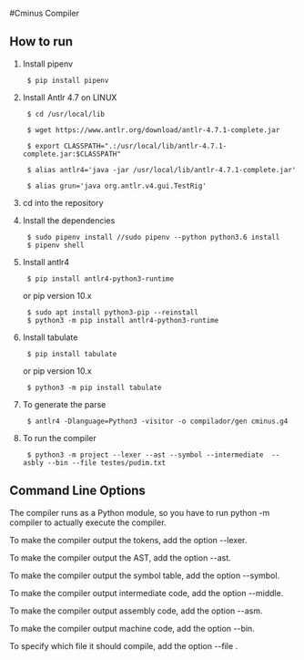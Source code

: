 #Cminus Compiler

## How to run

1. Install pipenv

        $ pip install pipenv

2. Install Antlr 4.7 on LINUX

        $ cd /usr/local/lib

        $ wget https://www.antlr.org/download/antlr-4.7.1-complete.jar

        $ export CLASSPATH=".:/usr/local/lib/antlr-4.7.1-complete.jar:$CLASSPATH"

        $ alias antlr4='java -jar /usr/local/lib/antlr-4.7.1-complete.jar'

        $ alias grun='java org.antlr.v4.gui.TestRig'

3. cd into the repository

4. Install the dependencies

        $ sudo pipenv install //sudo pipenv --python python3.6 install
		$ pipenv shell

5. Install antlr4

        $ pip install antlr4-python3-runtime

	or pip version 10.x

		$ sudo apt install python3-pip --reinstall
		$ python3 -m pip install antlr4-python3-runtime
		
6. Install tabulate

        $ pip install tabulate

	 or pip version 10.x

		$ python3 -m pip install tabulate
	
7. To generate the parse
 
        $ antlr4 -Dlanguage=Python3 -visitor -o compilador/gen cminus.g4

8. To run the compiler

		$ python3 -m project --lexer --ast --symbol --intermediate  --asbly --bin --file testes/pudim.txt

## Command Line Options

The compiler runs as a Python module, so you have to run python -m compiler to actually execute the compiler.

To make the compiler output the tokens, add the option --lexer.

To make the compiler output the AST, add the option --ast.

To make the compiler output the symbol table, add the option --symbol.

To make the compiler output intermediate code, add the option --middle.

To make the compiler output assembly code, add the option --asm.

To make the compiler output machine code, add the option --bin.

To specify which file it should compile, add the option --file <your file here>.